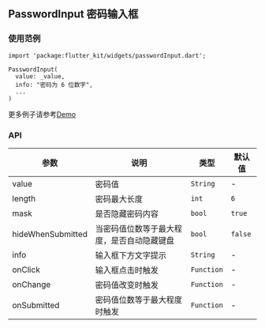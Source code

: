 ## PasswordInput 密码输入框

### 使用范例

```
import 'package:flutter_kit/widgets/passwordInput.dart';

PasswordInput(
  value: _value,
  info: "密码为 6 位数字",
  ...
)
```

更多例子请参考[Demo](../lib/routes/demoPasswordInput.dart)

### API

| 参数  | 说明  | 类型  | 默认值  |
| ------------ | ------------ | ------------ | ------------ |
| value | 密码值 | `String` | - |
| length | 密码最大长度 | `int` | `6` |
| mask | 是否隐藏密码内容 | `bool` | `true` |
| hideWhenSubmitted | 当密码值位数等于最大程度，是否自动隐藏键盘 | `bool` | `false` |
| info | 输入框下方文字提示 | `String` | - |
| onClick | 输入框点击时触发 | `Function` | - |
| onChange | 密码值改变时触发 | `Function` | - |
| onSubmitted | 密码值位数等于最大程度时触发 | `Function` | - |

